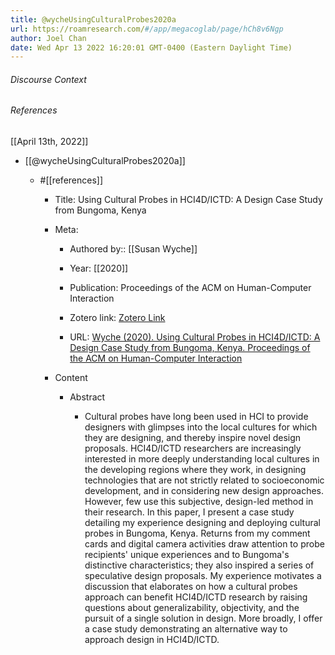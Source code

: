 ```yaml
---
title: @wycheUsingCulturalProbes2020a
url: https://roamresearch.com/#/app/megacoglab/page/hCh8v6Ngp
author: Joel Chan
date: Wed Apr 13 2022 16:20:01 GMT-0400 (Eastern Daylight Time)
---
```




###### Discourse Context



###### References

[[April 13th, 2022]]

- [[@wycheUsingCulturalProbes2020a]]

    - #[[references]]

        - Title: Using Cultural Probes in HCI4D/ICTD: A Design Case Study from Bungoma, Kenya

        - Meta:

            - Authored by:: [[Susan Wyche]]

            - Year: [[2020]]

            - Publication: Proceedings of the ACM on Human-Computer Interaction

            - Zotero link: [Zotero Link](zotero://select/items/6_EUYGWQ85)

            - URL: [Wyche (2020). Using Cultural Probes in HCI4D/ICTD: A Design Case Study from Bungoma, Kenya. Proceedings of the ACM on Human-Computer Interaction](https://doi.org/10.1145/3392873)

        - Content

            - Abstract

                - Cultural probes have long been used in HCI to provide designers with glimpses into the local cultures for which they are designing, and thereby inspire novel design proposals. HCI4D/ICTD researchers are increasingly interested in more deeply understanding local cultures in the developing regions where they work, in designing technologies that are not strictly related to socioeconomic development, and in considering new design approaches. However, few use this subjective, design-led method in their research. In this paper, I present a case study detailing my experience designing and deploying cultural probes in Bungoma, Kenya. Returns from my comment cards and digital camera activities draw attention to probe recipients' unique experiences and to Bungoma's distinctive characteristics; they also inspired a series of speculative design proposals. My experience motivates a discussion that elaborates on how a cultural probes approach can benefit HCI4D/ICTD research by raising questions about generalizability, objectivity, and the pursuit of a single solution in design. More broadly, I offer a case study demonstrating an alternative way to approach design in HCI4D/ICTD.
